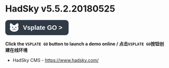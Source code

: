 # HadSky v5.5.2.20180525

<a href="https://www.vsplate.com/?github=vulnspy/HadSky-v5.5.2.20180525"><img alt="VSPLATE GO" src="https://raw.githubusercontent.com/vsplate/images/master/vsgo_btn.png" width="200px"></a>

**Click the `VSPLATE GO` button to launch a demo online / 点击`VSPLATE GO`按钮创建在线环境**

* HadSky CMS - https://www.hadsky.com/
